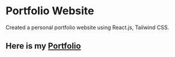 # Portfolio Website
Created a personal portfolio website using React.js, Tailwind CSS.

<h2>Here is my <a href="https://rko-portfolio.netlify.app/">Portfolio</a> </h2>
